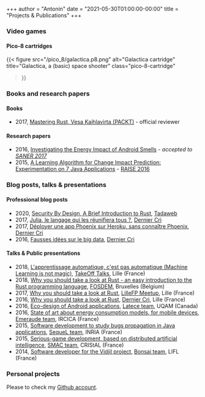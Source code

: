 +++
author = "Antonin"
date = "2021-05-30T01:00:00-00:00"
title = "Projects & Publications"
+++

### Video games

#### Pico-8 cartridges

{{< figure
    src="/pico_8/galactica.p8.png"
    alt="Galactica cartridge"
    title="Galactica, a (basic) space shooter"
    class="pico-8-cartridge"
>}}

### Books and research papers

#### Books

* 2017, [Mastering Rust, Vesa Kaihlavirta (PACKT)](https://www.packtpub.com/application-development/mastering-rust) - official reviewer

#### Research papers

* 2016, [Investigating the Energy Impact of Android Smells](https://hal.inria.fr/hal-01403485) - _accepted to [SANER 2017](http://saner.aau.at)_
* 2015, [A Learning Algorithm for Change Impact Prediction: Experimentation on 7 Java Applications](https://hal.inria.fr/hal-01279620) - [RAISE 2016](http://promisedata.org/raise/2016/)

### Blog posts, talks & presentations

#### Professional blog posts

* 2020, [Security By Design, A Brief Introduction to Rust](https://medium.com/tadaweb/security-by-design-a-brief-introduction-to-rust-378060e45038), [Tadaweb](https://www.tadaweb.com)
* 2017, [Julia, le langage qui les réunifiera tous ?](https://blog.derniercri.io/julia-le-langage-qui-les-r%C3%A9unifiera-tous-3a274cb8794f/), [Dernier Cri](http://www.derniercri.io)
* 2017, [Déployer une app Phoenix sur Heroku, sans connaître Phoenix](https://blog.derniercri.io/d%C3%A9ployer-une-app-phoenix-sur-heroku-sans-conna%C3%AEtre-phoenix-29f3bfb95411/), [Dernier Cri](http://www.derniercri.io)
* 2016, [Fausses idées sur le big data](https://blog.derniercri.io/fausse-id%C3%A9es-sur-le-big-data-777114dd763e/), [Dernier Cri](http://www.derniercri.io)

#### Talks & Public presentations

* 2018, [L'apprentissage automatique, c'est pas automatique (Machine Learning is not magic)](https://www.youtube.com/watch?v=TJsPCI81Kzo), [TakeOff Talks](http://takeoff.rocks/past-events/2018-05-15-lille/), Lille (France)
* 2018, [Why you should take a look at Rust - an easy introduction to the Rust programming language](https://www.youtube.com/watch?v=Fn0TZCt_Fno), [FOSDEM](https://fosdem.org/2018/), Bruxelles (Belgium)
* 2017, [Why you should take a look at Rust](/lillefp_rust_2302.pdf), [LilleFP Meetup](https://www.meetup.com/fr-FR/Lille-FP/events/237497716/), Lille (France)
* 2016, [Why you should take a look at Rust](/rust_talk_derniercri_1412.pdf), [Dernier Cri](http://www.derniercri.io), Lille (France)
* 2016, [Eco-design of Android applications](/m2-mocad-internship.pdf), [Latece team](http://www.latece.uqam.ca), UQAM (Canada)
* 2016, [State of art about energy consumption models, for mobile devices](/m2-mocad-projet.pdf), [Emeraude team](http://www.lifl.fr/emeraude/), IRCICA (France)
* 2015, [Software development to study bugs propagation in Java applications](https://github.com/k0pernicus/PropL), [SequeL team](https://sequel.lille.inria.fr), INRIA (France)
* 2015, [Serious-game development, based on distributed artificial intelligence](https://github.com/k0pernicus/PJI2015/blob/master/rapport/Rapport.pdf), [SMAC team](https://www.cristal.univ-lille.fr/?rubrique29&eid=17), CRIStAL (France)
* 2014, [Software developer for the Vidjil project](https://github.com/k0pernicus/Rapport_Stage_S6/blob/master/Rapport_Stage_Vidjil_CARETTE_ANTONIN.pdf), [Bonsai team](http://www.lifl.fr/bonsai/), LIFL (France)

### Personal projects

Please to check my [Github account](https://github.com/k0pernicus).
